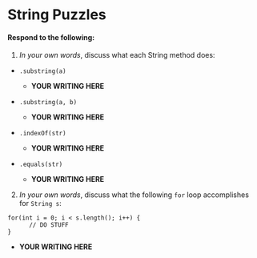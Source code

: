 # String Puzzles
#### Respond to the following:

1. *In your own words*, discuss what each String method does:
  * `.substring(a)`
    * **YOUR WRITING HERE**

  * `.substring(a, b)`
    * **YOUR WRITING HERE**

  * `.indexOf(str)`
    * **YOUR WRITING HERE**

  * `.equals(str)`
    * **YOUR WRITING HERE**


2. *In your own words*, discuss what the following `for` loop accomplishes for `String s`:
```
for(int i = 0; i < s.length(); i++) {
      // DO STUFF
}
```
  * **YOUR WRITING HERE**
